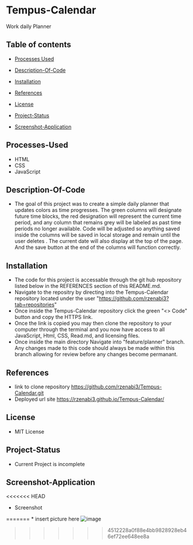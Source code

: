 # Tempus-Calendar
Work daily Planner 


## Table of contents
* [Processes Used](#processes-used)
* [Description-Of-Code](#description-of-code)
* [Installation](#installation)
* [References](#references)

* [License](#license)
* [Project-Status](#project-status)
* [Screenshot-Application](#screenshot-application)



## Processes-Used

* HTML
* CSS
* JavaScript


## Description-Of-Code

* The goal of this project was to create a simple daily planner that updates colors as time progresses. The green columns will designate future time blocks, the red designation will represent the current time period, and any column that remains grey will be labeled as past time periods no longer available. Code will be adjusted so anything saved inside the columns will be saved in local storage and remain until the user deletes . The current date will also display at the top of the page. And the save button at the end of the columns will function correctly.


## Installation

* The code for this project is accessable through the git hub repository listed below in the REFERENCES section of this README.md.
* Navigate to the repositry by directing into the Tempus-Calendar repository located under the user "https://github.com/rzenabi3?tab=repositories"
* Once inside the Tempus-Calendar repository click the green "<> Code" button and copy the HTTPS link.
* Once the link is copied you may then clone the repository to your computer through the terminal and you now have access to all JavaScript, Html, CSS, Read.md, and licensing files.
* Once inside the main directory Navigate into "feature/planner" branch. Any changes made to this code should always be made within this branch allowing for review before any changes become permanant.

## References
* link to clone repository https://github.com/rzenabi3/Tempus-Calendar.git
* Deployed url site https://rzenabi3.github.io/Tempus-Calendar/

## License

* MIT License

## Project-Status

* Current Project is incomplete

## Screenshot-Application
<<<<<<< HEAD
 * Screenshot
  
=======
 * 
  insert picture here 
  ![image](https://user-images.githubusercontent.com/118157273/215384156-bb672cf9-52eb-4cbd-8312-477c51881e56.png)

  
>>>>>>> 4512228a0f88e4bb9828928eb46ef72ee648ee8a
